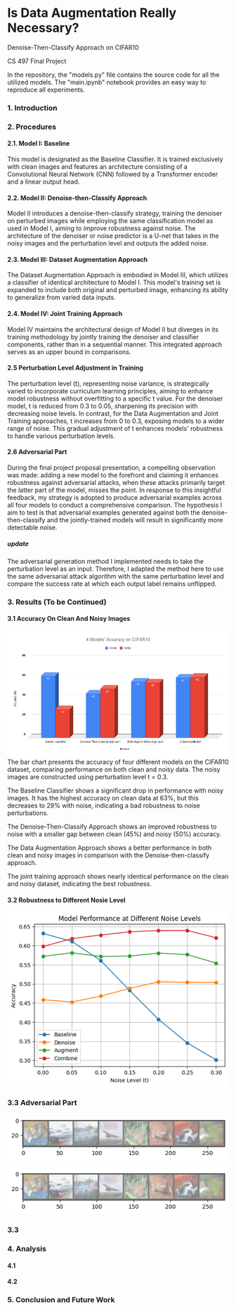 # Is Data Augmentation Really Necessary?
Denoise-Then-Classify Approach on CIFAR10

CS 497 Final Project

In the repository, the "models.py" file contains the source code for all the utilized models. The "main.ipynb" notebook provides an easy way to reproduce all experiments. 

### 1. Introduction

### 2. Procedures
#### 2.1. Model I: Baseline
This model is designated as the Baseline Classifier. It is trained exclusively with clean images and features an architecture consisting of a Convolutional Neural Network (CNN) followed by a Transformer encoder and a linear output head.
#### 2.2. Model II: Denoise-then-Classify Approach
Model II introduces a denoise-then-classify strategy, training the denoiser on perturbed images while employing the same classification model as used in Model I, aiming to improve robustness against noise. The architecture of the denoiser or noise predictor is a U-net that takes in the noisy images and the perturbation level and outputs the added noise.
#### 2.3. Model III: Dataset Augmentation Approach
The Dataset Augmentation Approach is embodied in Model III, which utilizes a classifier of identical architecture to Model I. This model's training set is expanded to include both original and perturbed image, enhancing its ability to generalize from varied data inputs.
#### 2.4. Model IV: Joint Training Approach
Model IV maintains the architectural design of Model II but diverges in its training methodology by jointly training the denoiser and classifier components, rather than in a sequential manner. This integrated approach serves as an upper bound in comparisons.
#### 2.5 Perturbation Level Adjustment in Training
The perturbation level (t), representing noise variance, is strategically varied to incorporate curriculum learning principles, aiming to enhance model robustness without overfitting to a specific t value. For the denoiser model, t is reduced from 0.3 to 0.05, sharpening its precision with decreasing noise levels. In contrast, for the Data Augmentation and Joint Training approaches, t increases from 0 to 0.3, exposing models to a wider range of noise. This gradual adjustment of t enhances models' robustness to handle various perturbation levels.
#### 2.6 Adversarial Part
During the final project proposal presentation, a compelling observation was made: adding a new model to the forefront and claiming it enhances robustness against adversarial attacks, when these attacks primarily target the latter part of the model, misses the point. In response to this insightful feedback, my strategy is adopted to produce adversarial examples across all four models to conduct a comprehensive comparison. The hypothesis I aim to test is that adversarial examples generated against both the denoise-then-classify and the jointly-trained models will result in significantly more detectable noise.
##### update
The adversarial generation method I implemented needs to take the perturbation level as an input. Therefore, I adapted the method here to use the same adversarial attack algorithm with the same perturbation level and compare the success rate at which each output label remains unflipped.
### 3. Results (To be Continued)
#### 3.1 Accuracy On Clean And Noisy Images
![Figure 1](images/fig1.png)
The bar chart presents the accuracy of four different models on the CIFAR10 dataset, comparing performance on both clean and noisy data. The noisy images are constructed using perturbation level t = 0.3.

The Baseline Classifier shows a significant drop in performance with noisy images. It has the highest accuracy on clean data at 63%, but this decreases to 29% with noise, indicating a bad robustness to noise perturbations.

The Denoise-Then-Classify Approach shows an improved robustness to noise with a smaller gap between clean (45%) and noisy (50%) accuracy. 

The Data Augmentation Approach shows a better performance in both clean and noisy images in comparison with the Denoise-then-classify approach.

The joint training approach shows nearly identical performance on the clean and noisy dataset, indicating the best robustness.
#### 3.2 Robustness to Different Nosie Level
![Figure 2](images/fig2.PNG)

### 3.3 Adversarial Part
![Figure 3](images/fig3.PNG)

![Figure 4](images/fig4.PNG)
### 3.3 
### 4. Analysis
#### 4.1 

#### 4.2 


### 5. Conclusion and Future Work

